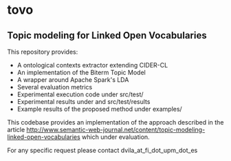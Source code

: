 # tovo

## Topic modeling for Linked Open Vocabularies
This repository provides:
* A ontological contexts extractor extending CIDER-CL
* An implementation of the Biterm Topic Model
* A wrapper around Apache Spark's LDA
* Several evaluation metrics
* Experimental execution code under src/test/
* Experimental results under and src/test/results
* Example results of the proposed method under examples/

This codebase provides an implementation of the approach described in the article http://www.semantic-web-journal.net/content/topic-modeling-linked-open-vocabularies which under evaluation.

For any specific request please contact dvila_at_fi_dot_upm_dot_es
